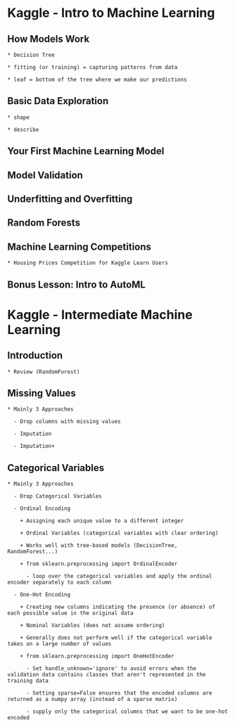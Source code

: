 # Kaggle - Intro to Machine Learning

  ## How Models Work
  
    * Decision Tree
    
    * fitting (or training) = capturing patterns from data
    
    * leaf = bottom of the tree where we make our predictions
 
  ## Basic Data Exploration
  
    * shape
    
    * describe

  ## Your First Machine Learning Model


  ## Model Validation


  ## Underfitting and Overfitting


  ## Random Forests


  ## Machine Learning Competitions

    * Housing Prices Competition for Kaggle Learn Users

  ## Bonus Lesson: Intro to AutoML


# Kaggle - Intermediate Machine Learning

  ## Introduction

    * Review (RandomForest)

  ## Missing Values

    * Mainly 3 Approaches
    
      - Drop columns with missing values
    
      - Imputation
    
      - Imputation+

  ## Categorical Variables
    
    * Mainly 3 Approaches

      - Drop Categorical Variables

      - Ordinal Encoding
        
        + Assigning each unique value to a different integer 

        + Ordinal Variables (categorical variables with clear ordering)
        
        + Works well with tree-based models (DecisionTree, RandomForest...)

        + from sklearn.preprocessing import OrdinalEncoder

          - loop over the categorical variables and apply the ordinal encoder separately to each column

      - One-Hot Encoding

        + Creating new columns indicating the presence (or absence) of each possible value in the original data

        + Nominal Variables (does not assume ordering)

        + Generally does not perform well if the categorical variable takes on a large number of values

        + from sklearn.preprocessing import OneHotEncoder

          - Set handle_unknown='ignore' to avoid errors when the validation data contains classes that aren't represented in the training data
          
          - Setting sparse=False ensures that the encoded columns are returned as a numpy array (instead of a sparse matrix)

          - supply only the categorical columns that we want to be one-hot encoded

